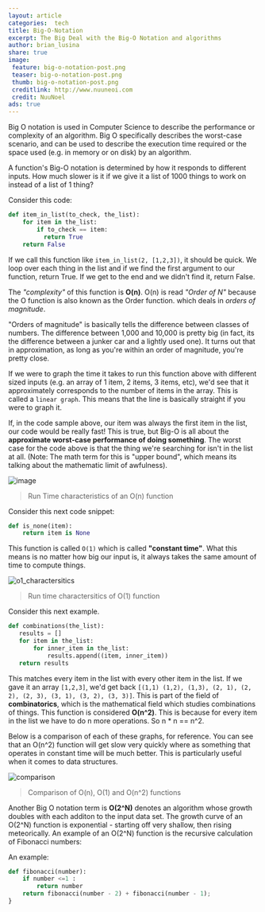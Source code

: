 ```yaml
---
layout: article
categories:  tech
title: Big-O-Notation
excerpt: The Big Deal with the Big-O Notation and algorithms
author: brian_lusina
share: true
image:
 feature: big-o-notation-post.png
 teaser: big-o-notation-post.png
 thumb: big-o-notation-post.png
 creditlink: http://www.nuuneoi.com
 credit: NuuNoel
ads: true
---
```


Big O notation is used in Computer Science to describe the performance or complexity of an algorithm. Big O specifically describes the worst-case scenario, and can be used to describe the execution time required or the space used (e.g. in memory or on disk) by an algorithm.

A function's Big-O notation is determined by how it responds to different inputs. How much slower is it if we give it a list of 1000 things to work on instead of a list of 1 thing?

Consider this code:

```python
def item_in_list(to_check, the_list):
    for item in the_list:
        if to_check == item:
          return True
    return False
```

If we call this function like `item_in_list(2, [1,2,3])`, it should be quick. We loop over each thing in the list and if we find the first argument to our function, return True. If we get to the end and we didn't find it, return False.

The *"complexity"* of this function is **O(n)**. O(n) is read *"Order of N"* because the O function is also known as the Order function. which deals in *orders of magnitude*.

"Orders of magnitude" is basically tells the difference between classes of numbers. The difference between 1,000 and 10,000 is pretty big (in fact, its the difference between a junker car and a lightly used one). It turns out that in approximation, as long as you're within an order of magnitude, you're pretty close. 

If we were to graph the time it takes to run this function above with different sized inputs (e.g. an array of 1 item, 2 items, 3 items, etc), we'd see that it approximately corresponds to the number of items in the array. This is called a `linear graph`. This means that the line is basically straight if you were to graph it.

If, in the code sample above, our item was always the first item in the list, our code would be really fast! This is true, but Big-O is all about the **approximate worst-case performance of doing something**. The worst case for the code above is that the thing we're searching for isn't in the list at all. (Note: The math term for this is "upper bound", which means its talking about the mathematic limit of awfulness).

![image](https://justin.abrah.ms/static/images/o_n__plot.png "Run Time Characteristics of an O(n) function")
> Run Time characteristics of an O(n) function

Consider this next code snippet:

```python
def is_none(item):
    return item is None
```
This function is called `O(1)` which is called **"constant time"**. What this means is no matter how big our input is, it always takes the same amount of time to compute things.

![o1_charactersitics](https://justin.abrah.ms/static/images/o_1__plot.png 'Run time characteristics of O(1) function')
> Run time charactersitics of O(1) function

Consider this next example.
```python
def combinations(the_list):
   results = []
   for item in the_list:
       for inner_item in the_list:
           results.append((item, inner_item))
   return results
```

This matches every item in the list with every other item in the list. If we gave it an array `[1,2,3]`, we'd get back `[(1,1) (1,2), (1,3), (2, 1), (2, 2), (2, 3), (3, 1), (3, 2), (3, 3)]`. This is part of the field of **combinatorics**, which is the mathematical field which studies combinations of things. This function is considered **O(n^2)**. This is because for every item in the list we have to do n more operations. So n * n == n^2.

Below is a comparison of each of these graphs, for reference. You can see that an O(n^2) function will get slow very quickly where as something that operates in constant time will be much better. This is particularly useful when it comes to data structures.

![comparison](https://justin.abrah.ms/static/images/runtime_comparison.png)
> Comparison of O(n), O(1) and O(n^2) functions

Another Big O notation term is **O(2^N)** denotes an algorithm whose growth doubles with each additon to the input data set. The growth curve of an O(2^N) function is exponential - starting off very shallow, then rising meteorically. An example of an O(2^N) function is the recursive calculation of Fibonacci numbers:

An example:
```python
def fibonacci(number):
	if number <=1 :
		return number
    return fibonacci(number - 2) + fibonacci(number - 1);
}
```

